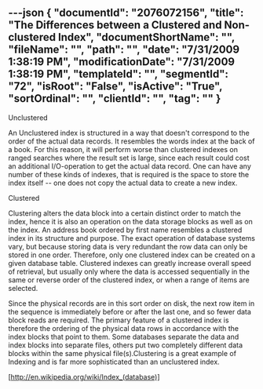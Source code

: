 ---json
{
  "documentId": "2076072156",
  "title": "The Differences between a Clustered and Non-clustered Index",
  "documentShortName": "",
  "fileName": "",
  "path": "",
  "date": "7/31/2009 1:38:19 PM",
  "modificationDate": "7/31/2009 1:38:19 PM",
  "templateId": "",
  "segmentId": "72",
  "isRoot": "False",
  "isActive": "True",
  "sortOrdinal": "",
  "clientId": "",
  "tag": ""
}
---

Unclustered

An Unclustered index is structured in a way that doesn't correspond to the order of the actual data records. It resembles the words index at the back of a book. For this reason, it will perform worse than clustered indexes on ranged searches where the result set is large, since each result could cost an additional I/O-operation to get the actual data record. One can have any number of these kinds of indexes, that is required is the space to store the index itself -- one does not copy the actual data to create a new index.

Clustered

Clustering alters the data block into a certain distinct order to match the index, hence it is also an operation on the data storage blocks as well as on the index. An address book ordered by first name resembles a clustered index in its structure and purpose. The exact operation of database systems vary, but because storing data is very redundant the row data can only be stored in one order. Therefore, only one clustered index can be created on a given database table. Clustered indexes can greatly increase overall speed of retrieval, but usually only where the data is accessed sequentially in the same or reverse order of the clustered index, or when a range of items are selected.

Since the physical records are in this sort order on disk, the next row item in the sequence is immediately before or after the last one, and so fewer data block reads are required. The primary feature of a clustered index is therefore the ordering of the physical data rows in accordance with the index blocks that point to them. Some databases separate the data and index blocks into separate files, others put two completely different data blocks within the same physical file(s).Clustering is a great example of Indexing and is far more sophisticated than an unclustered index.

[http://en.wikipedia.org/wiki/Index_(database)]
